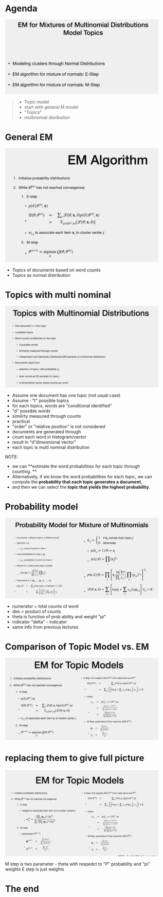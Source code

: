 # Agenda
![alt text](image-19.png)

> - Topic model
> - start with general M model
> - "Topics"
> - multinomial disribution

# General EM 
![alt text](image-20.png)

- Topics of documents based on word counts
- Topics as normal distribution

# Topics with multi nominal

![alt text](image-22.png)
- Assume one document has one topic (not usual case)
- Assume : "t" possible topics
- for each topics, words are "conditional identified"
- "d" possible words
- similirty measured through counts
- practical
- "order" or "relative position" is not considered
- documents are generated through
- count each word in histogram/vector
- result in "d"dimesnional vector"
- each topic is multi nominal distribution

NOTE:
- we can **estimate the word probabilities for each topic through counting. **
- Alternatively, if we know the word probabilities for each topic, we can compute the **probability that each topic generates a document**, 
- and then we can select the **topic that yields the highest probability.**

# Probability model
![alt text](image-24.png)

- numerator = total counts of word
- den = product of counts
- theta is function of prob ability and weight "pi"
- indicator "delta" - indicator
- same info from previous lectures

# Comparison of Topic Model vs. EM
![alt text](image-25.png)

# replacing them to give full picture
![alt text](image-26.png)

 M step is two parameter - theta with respedct to "P" probability and "pi" weights
 E step is just weights


 # The end